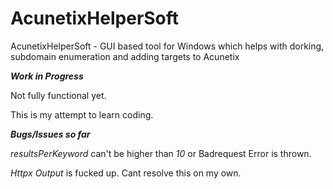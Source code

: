 # AcunetixHelperSoft
AcunetixHelperSoft - GUI based tool for Windows which helps with dorking, subdomain enumeration and adding targets to Acunetix

***Work in Progress***

Not fully functional yet.

This is my attempt to learn coding.

***Bugs/Issues so far***

_resultsPerKeyword_ can't be higher than _10_ or Badrequest Error is thrown.

_Httpx Output_ is fucked up. Cant resolve this on my own.
